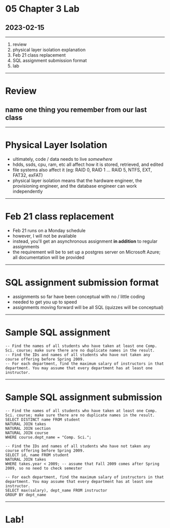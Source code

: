 # 05 Chapter 3 Lab
## 2023-02-15

---

1. review
2. physical layer isolation explanation
3. Feb 21 class replacement
4. SQL assignment submission format
5. lab

---

# Review
## name one thing you remember from our last class

---

# Physical Layer Isolation

- ultimately, code / data needs to live *somewhere*
- hdds, ssds, cpu, ram, etc all affect how it is stored, retrieved, and edited
- file systems also affect it (eg: RAID 0, RAID 1 ... RAID 5, NTFS, EXT, FAT32, exFAT)
- physical layer isolation means that the hardware engineer, the provisioning engineer, and the database engineer can work independently

---

# Feb 21 class replacement

- Feb 21 runs on a Monday schedule
- however, I will not be available
- instead, you'll get an asynchronous assignment **in addition** to regular assignments
- the requirement will be to set up a postgres server on Microsoft Azure; all documentation will be provided

---

# SQL assignment submission format

- assignments so far have been conceptual with no / little coding
- needed to get you up to speed
- assignments moving forward will be all SQL (quizzes will be conceptual)

---

# Sample SQL assignment

```
-- Find the names of all students who have taken at least one Comp. Sci. course; make sure there are no duplicate names in the result.
-- Find the IDs and names of all students who have not taken any course offering before Spring 2009.
-- For each department, find the maximum salary of instructors in that department. You may assume that every department has at least one instructor.
```

---

# Sample SQL assignment submission

```
-- Find the names of all students who have taken at least one Comp. Sci. course; make sure there are no duplicate names in the result.
SELECT DISTINCT name FROM student
NATURAL JOIN takes
NATURAL JOIN section
NATURAL JOIN course
WHERE course.dept_name = "Comp. Sci.";

-- Find the IDs and names of all students who have not taken any course offering before Spring 2009.
SELECT id, name FROM student
NATURAL JOIN takes
WHERE takes.year < 2009; -- assume that Fall 2009 comes after Spring 2009, so no need to check semester

-- For each department, find the maximum salary of instructors in that department. You may assume that every department has at least one instructor.
SELECT max(salary), dept_name FROM instructor
GROUP BY dept_name
```

---

# Lab!
